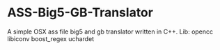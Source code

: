 # ASS-Big5-GB-Translator
A simple OSX ass file big5 and gb translator written in C++.
Lib:
opencc
libiconv
boost_regex
uchardet
